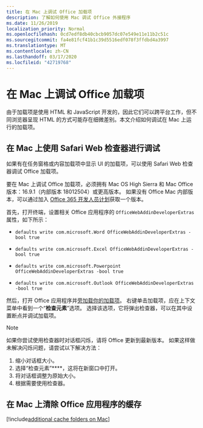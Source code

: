 ```yaml
---
title: 在 Mac 上调试 Office 加载项
description: 了解如何使用 Mac 调试 Office 外接程序
ms.date: 11/26/2019
localization_priority: Normal
ms.openlocfilehash: 0cd7edf8db40cbcb9057dc07e549e11e11b2c51c
ms.sourcegitcommit: fa4e81fcf41b1c39d5516edf078f3ffdbd4a3997
ms.translationtype: MT
ms.contentlocale: zh-CN
ms.lasthandoff: 03/17/2020
ms.locfileid: "42719768"
---
```

# <a name="debug-office-add-ins-on-a-mac"></a>在 Mac 上调试 Office 加载项

由于加载项是使用 HTML 和 JavaScript 开发的，因此它们可以跨平台工作，但不同浏览器呈现 HTML 的方式可能存在细微差别。本文介绍如何调试在 Mac 上运行的加载项。

## <a name="debugging-with-safari-web-inspector-on-a-mac"></a>在 Mac 上使用 Safari Web 检查器进行调试

如果有在任务窗格或内容加载项中显示 UI 的加载项，可以使用 Safari Web 检查器调试 Office 加载项。

要在 Mac 上调试 Office 加载项，必须拥有 Mac OS High Sierra 和 Mac Office 版本：16.9.1（内部版本 18012504）或更高版本。 如果没有 Office Mac 内部版本，可以通过加入 [Office 365 开发人员计划](https://developer.microsoft.com/office/dev-program)获取一个版本。

首先，打开终端，设置相关 Office 应用程序的 `OfficeWebAddinDeveloperExtras` 属性，如下所示：

- `defaults write com.microsoft.Word OfficeWebAddinDeveloperExtras -bool true`

- `defaults write com.microsoft.Excel OfficeWebAddinDeveloperExtras -bool true`

- `defaults write com.microsoft.Powerpoint OfficeWebAddinDeveloperExtras -bool true`

- `defaults write com.microsoft.Outlook OfficeWebAddinDeveloperExtras -bool true`

然后，打开 Office 应用程序并[旁加载你的加载项](sideload-an-office-add-in-on-ipad-and-mac.md)。 右键单击加载项，应在上下文菜单中看到一个“**检查元素**”选项。 选择该选项，它将弹出检查器，可以在其中设置断点并调试加载项。

> [!NOTE]
> 如果你尝试使用检查器时对话框闪烁，请将 Office 更新到最新版本。 如果这样做未解决闪烁问题，请尝试以下解决方法：
> 1. 缩小对话框大小。
> 2. 选择“检查元素”****，这将在新窗口中打开。
> 3. 将对话框调整为原始大小。
> 4. 根据需要使用检查器。

## <a name="clearing-the-office-applications-cache-on-a-mac"></a>在 Mac 上清除 Office 应用程序的缓存

[!include[additional cache folders on Mac](../includes/mac-cache-folders.md)]
